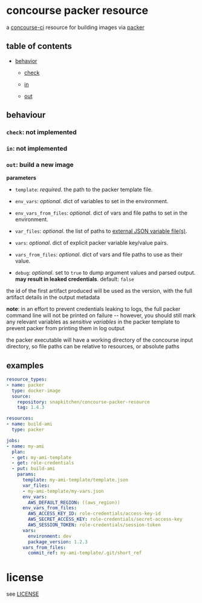 # concourse packer resource

a [concourse-ci](https://concourse-ci.org) resource for building images via [packer](https://www.packer.io/docs/builders/amazon.html)

## table of contents

- [behavior](#behavior)

	- [check](#check-not-implemented)

	- [in](#in-not-implemented)

	- [out](#out-build-a-new-image)

## behaviour

### `check`: not implemented

### `in`: not implemented

### `out`: build a new image

**parameters**

- `template`: _required_. the path to the packer template file.

- `env_vars`: _optional_. dict of variables to set in the environment.

- `env_vars_from_files`: _optional_. dict of vars and file paths to set in the environment.

- `var_files`: _optional_. the list of paths to [external JSON variable file(s)](https://www.packer.io/docs/templates/user-variables.html).

- `vars`: _optional_. dict of explicit packer variable key/value pairs.

- `vars_from_files`: _optional_. dict of vars and file paths to use as their value.

- `debug`: _optional_. set to `true` to dump argument values and parsed output. **may result in leaked credentials**. default: `false`

the id of the first artifact produced will be used as the version, with the full artifact details in the output metadata

**note**: in an effort to prevent credentials leaking to logs, the full packer command line will not be printed on failure -- however, you should still mark any relevant variables as _sensitive variables_ in the packer template to prevent packer from printing them in log output

the packer executable will have a working directory of the concourse input directory, so file paths can be relative to resources, or absolute paths

## examples

```yaml
resource_types:
- name: packer
  type: docker-image
  source:
    repository: snapkitchen/concourse-packer-resource
    tag: 1.4.3

resources:
- name: build-ami
  type: packer

jobs:
- name: my-ami
  plan:
  - get: my-ami-template
  - get: role-credentials
  - put: build-ami
    params:
      template: my-ami-template/template.json
      var_files:
      - my-ami-template/my-vars.json
      env_vars:
        AWS_DEFAULT_REGION: ((aws_region))
      env_vars_from_files:
        AWS_ACCESS_KEY_ID: role-credentials/access-key-id
        AWS_SECRET_ACCESS_KEY: role-credentials/secret-access-key
        AWS_SESSION_TOKEN: role-credentials/session-token
      vars:
        environment: dev
        package_version: 1.2.3
      vars_from_files:
        commit_ref: my-ami-template/.git/short_ref
```

# license

see [LICENSE](LICENSE)
